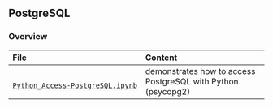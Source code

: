 ## PostgreSQL


### Overview

<table>

<thead>
<tr>
<th align="left">File</th>
<th align="left">Content</th>
</tr>
</thead>

<tbody>

<!-- Python_Access-PostgreSQL.ipynb -->
<tr>

<td align="left">
<code><a target="_blank" rel="noopener noreferrer" href="https://github.com/j-honnacker/PostgreSQL/blob/master/Python_Access-PostgreSQL.ipynb">
Python_Access&#8209;PostgreSQL.ipynb
</code></a>
</td>

<td align="left">
demonstrates how to access PostgreSQL with Python (psycopg2)
</td>

</tr>

</tbody>

</table>
